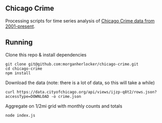 Chicago Crime
---

Processing scripts for time series analysis of [Chicago Crime data from 2001-present](https://data.cityofchicago.org/Public-Safety/Crimes-2001-to-present/ijzp-q8t2).

Running
---

Clone this repo & install dependencies

```
git clone git@github.com:morganherlocker/chicago-crime.git
cd chicago-crime
npm install
```

Download the data (note: there is a lot of data, so this will take a while)

`curl https://data.cityofchicago.org/api/views/ijzp-q8t2/rows.json?accessType=DOWNLOAD -o crime.json`

Aggregate on 1/2mi grid with monthly counts and totals

`node index.js`